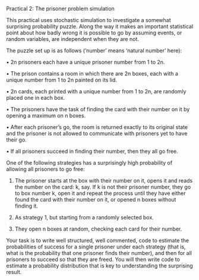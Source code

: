 Practical 2: The prisoner problem simulation

This practical uses stochastic simulation to investigate a somewhat surprising probability puzzle. Along the
way it makes an important statistical point about how badly wrong it is possible to go by assuming events, or
random variables, are independent when they are not.

The puzzle set up is as follows (‘number’ means ‘natural number’ here):

• 2n prisoners each have a unique prisoner number from 1 to 2n.

• The prison contains a room in which there are 2n boxes, each with a unique number from 1 to 2n painted
on its lid.

• 2n cards, each printed with a unique number from 1 to 2n, are randomly placed one in each box.

• The prisoners have the task of finding the card with their number on it by opening a maximum on n boxes.

• After each prisoner’s go, the room is returned exactly to its original state and the prisoner is not allowed to
communicate with prisoners yet to have their go.

• If all prisoners succeed in finding their number, then they all go free.

One of the following strategies has a surprisingly high probability of allowing all prisoners to go free:

1. The prisoner starts at the box with their number on it, opens it and reads the number on the card: k, say. 
If k is not their prisoner number, they go to box number k, open it and repeat the process until they have either
found the card with their number on it, or opened n boxes without finding it.

2. As strategy 1, but starting from a randomly selected box.


3. They open n boxes at random, checking each card for their number.


Your task is to write well structured, well commented, code to estimate the probabilities of success for a single
prisoner under each strategy (that is, what is the probability that one prisoner finds their number), and then for all
prisoners to succeed so that they are freed. You will then write code to estimate a probability distribution that is
key to understanding the surprising result.


